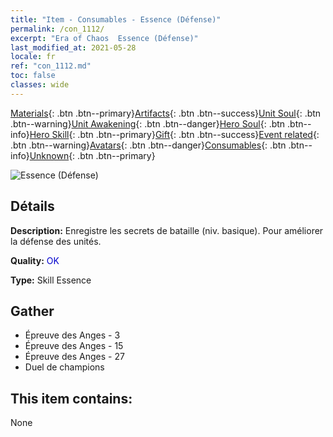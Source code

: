 ```yaml
---
title: "Item - Consumables - Essence (Défense)"
permalink: /con_1112/
excerpt: "Era of Chaos  Essence (Défense)"
last_modified_at: 2021-05-28
locale: fr
ref: "con_1112.md"
toc: false
classes: wide
---
```

 [Materials](/ItemsFR/){: .btn .btn--primary}[Artifacts](/ItemsFR/Artifacts/){: .btn .btn--success}[Unit Soul](/ItemsFR/UnitSoul/){: .btn .btn--warning}[Unit Awakening](/ItemsFR/UnitAwakening/){: .btn .btn--danger}[Hero Soul](/ItemsFR/HeroSoul/){: .btn .btn--info}[Hero Skill](/ItemsFR/HeroSkill/){: .btn .btn--primary}[Gift](/ItemsFR/Gift/){: .btn .btn--success}[Event related](/ItemsFR/Events/){: .btn .btn--warning}[Avatars](/ItemsFR/Avatars/){: .btn .btn--danger}[Consumables](/ItemsFR/Consumables/){: .btn .btn--info}[Unknown](/ItemsFR/Unknown/){: .btn .btn--primary}

 ![Essence (Défense)](/images/t/i_7003.png)

## Détails
 **Description:** Enregistre les secrets de bataille (niv. basique). Pour améliorer la défense des unités.

 **Quality:** <span style="color: #0000CD">OK</span>

 **Type:** Skill Essence

## Gather

*    Épreuve des Anges - 3 
*    Épreuve des Anges - 15 
*    Épreuve des Anges - 27 
*    Duel de champions 

## This item contains:

  None

